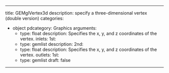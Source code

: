
---
title: GEMglVertex3d
description: specify a three-dimensional vertex (double version)
categories:
  - object
pdcategory: Graphics
arguments:
    - type: float
      description: Specifies the x, y, and z coordinates of the vertex.
inlets:
  1st:
    - type: gemlist
      description:
  2nd:
    - type: float
      description: Specifies the x, y, and z coordinates of the vertex.
outlets:
  1st:
    - type: gemlist
draft: false
---

